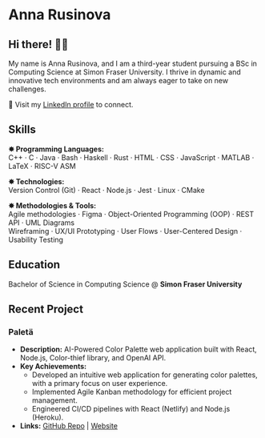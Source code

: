 # Anna Rusinova

## Hi there! 👋🏼

My name is Anna Rusinova, and I am a third-year student pursuing a BSc in Computing Science at Simon Fraser University. I thrive in dynamic and innovative tech environments and am always eager to take on new challenges.

📨 Visit my [LinkedIn profile](https://www.linkedin.com/in/annarusinova/) to connect.

## Skills

**✸ Programming Languages:**  <br>
C++ · C · Java · Bash · Haskell · Rust · HTML · CSS · JavaScript · MATLAB · LaTeX · RISC-V ASM

**✸ Technologies:** <br>
Version Control (Git) · React · Node.js · Jest · Linux · CMake

**✸ Methodologies & Tools:**  <br>
Agile methodologies · Figma · Object-Oriented Programming (OOP) · REST API · UML Diagrams  <br>
Wireframing · UX/UI Prototyping · User Flows · User-Centered Design · Usability Testing

## Education

Bachelor of Science in Computing Science @ **Simon Fraser University** <br>

## Recent Project
### Paletä
- **Description:** AI-Powered Color Palette web application built with React, Node.js, Color-thief library, and OpenAI API.
- **Key Achievements:**
  - Developed an intuitive web application for generating color palettes, with a primary focus on user experience.
  - Implemented Agile Kanban methodology for efficient project management.
  - Engineered CI/CD pipelines with React (Netlify) and Node.js (Heroku).
- **Links:** [GitHub Repo](https://github.com/scp10sfu/Root-9-Group-Project) | [Website](https://mypaleta.netlify.app/)

